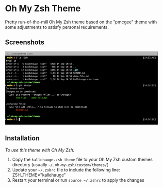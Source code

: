 # Oh My Zsh Theme

Pretty run-of-the-mill [Oh My Zsh](https://ohmyz.sh/) theme based on [the "pmcgee" theme](https://github.com/ohmyzsh/ohmyzsh/blob/master/themes/pmcgee.zsh-theme) with some adjustments to satisfy personal requirements.

## Screenshots

![Example](example.png)

## Installation

_To use this theme with Oh My Zsh:_

1. Copy the `kallehauge.zsh-theme` file to your Oh My Zsh custom themes directory (usually `~/.oh-my-zsh/custom/themes/`)
2. Update your `~/.zshrc` file to include the following line: ZSH_THEME="kallehauge"
3. Restart your terminal or run `source ~/.zshrc` to apply the changes
